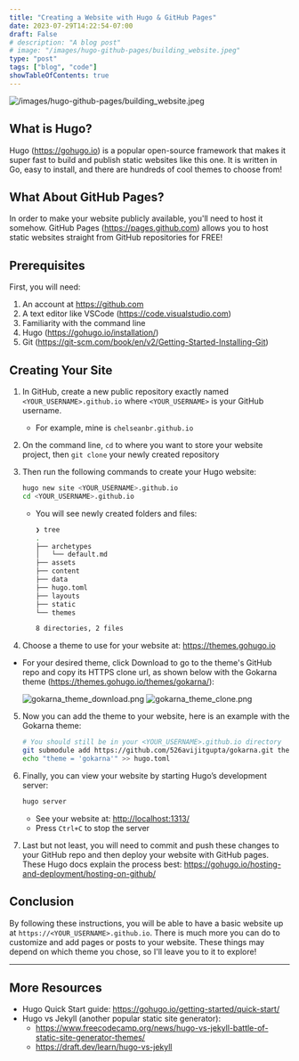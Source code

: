 ```yaml
---
title: "Creating a Website with Hugo & GitHub Pages"
date: 2023-07-29T14:22:54-07:00
draft: False
# description: "A blog post"
# image: "/images/hugo-github-pages/building_website.jpeg"
type: "post"
tags: ["blog", "code"]
showTableOfContents: true
---
```

![/images/hugo-github-pages/building_website.jpeg](/images/hugo-github-pages/building_website.jpeg)

## What is Hugo?

Hugo (https://gohugo.io) is a popular open-source framework that makes it super fast to build and publish static websites like this one. It is written in Go, easy to install, and there are hundreds of cool themes to choose from!

## What About GitHub Pages?

In order to make your website publicly available, you'll need to host it somehow. GitHub Pages (https://pages.github.com) allows you to host static websites straight from GitHub repositories for FREE!

## Prerequisites

First, you will need:
1. An account at https://github.com
2. A text editor like VSCode (https://code.visualstudio.com)
3. Familiarity with the command line
4. Hugo (https://gohugo.io/installation/)
5. Git (https://git-scm.com/book/en/v2/Getting-Started-Installing-Git)

## Creating Your Site

1. In GitHub, create a new public repository exactly named `<YOUR_USERNAME>.github.io` where `<YOUR_USERNAME>` is your GitHub username.
    - For example, mine is `chelseanbr.github.io`
2. On the command line, `cd` to where you want to store your website project, then `git clone` your newly created repository
3. Then run the following commands to create your Hugo website:
    ```bash
    hugo new site <YOUR_USERNAME>.github.io
    cd <YOUR_USERNAME>.github.io
    ```
    - You will see newly created folders and files:
        ```bash
        ❯ tree
        .
        ├── archetypes
        │   └── default.md
        ├── assets
        ├── content
        ├── data
        ├── hugo.toml
        ├── layouts
        ├── static
        └── themes

        8 directories, 2 files
        ```

4. Choose a theme to use for your website at: https://themes.gohugo.io
 - For your desired theme, click Download to go to the theme's GitHub repo and copy its HTTPS clone url, as shown below with the Gokarna theme (https://themes.gohugo.io/themes/gokarna/):

    ![gokarna_theme_download.png](/images/hugo-github-pages/gokarna_theme_download.png)
    ![gokarna_theme_clone.png](/images/hugo-github-pages/gokarna_theme_clone.png)

5. Now you can add the theme to your website, here is an example with the Gokarna theme:
    ```bash
    # You should still be in your <YOUR_USERNAME>.github.io directory
    git submodule add https://github.com/526avijitgupta/gokarna.git themes/gokarna
    echo "theme = 'gokarna'" >> hugo.toml
    ```

6. Finally, you can view your website by starting Hugo’s development server:
    ```bash
    hugo server
    ```
    - See your website at: [http://localhost:1313/](http://localhost:1313/)
    - Press `Ctrl+C` to stop the server

7. Last but not least, you will need to commit and push these changes to your GitHub repo and then deploy your website with GitHub pages. These Hugo docs explain the process best: https://gohugo.io/hosting-and-deployment/hosting-on-github/

## Conclusion

By following these instructions, you will be able to have a basic website up at `https://<YOUR_USERNAME>.github.io`. There is much more you can do to customize and add pages or posts to your website. These things may depend on which theme you chose, so I'll leave you to it to explore!

___

## More Resources
 - Hugo Quick Start guide: https://gohugo.io/getting-started/quick-start/
 - Hugo vs Jekyll (another popular static site generator):
    - https://www.freecodecamp.org/news/hugo-vs-jekyll-battle-of-static-site-generator-themes/
    - https://draft.dev/learn/hugo-vs-jekyll
